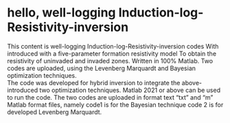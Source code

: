 # hello, well-logging Induction-log-Resistivity-inversion 
This content is well-logging Induction-log-Resistivity-inversion codes With introduced with a five-parameter formation resistivity model To obtain the resistivity of uninvaded and invaded zones. Written in 100% Matlab. Two codes are uploaded,  using the Levenberg Marquardt and Bayesian optimization techniques.  
The code was developed for hybrid inversion to integrate the above-introduced two optimization techniques. Matlab 2021 or above can be used to run the code.
The two codes are uploaded in format text “txt” and “m” Matlab format files,  namely 
code1 is for the Bayesian technique 
code 2 is for developed Levenberg Marquardt. 
